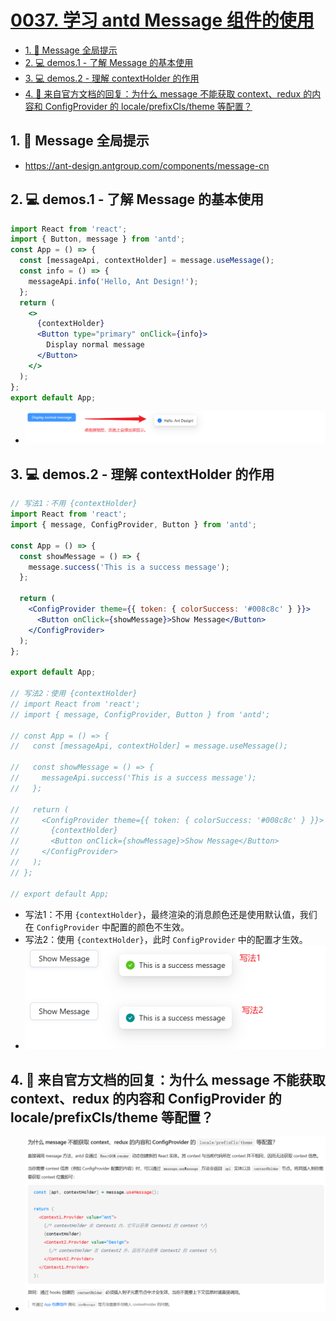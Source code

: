 # [0037. 学习 antd Message 组件的使用](https://github.com/Tdahuyou/TNotes.react/tree/main/notes/0037.%20%E5%AD%A6%E4%B9%A0%20antd%20Message%20%E7%BB%84%E4%BB%B6%E7%9A%84%E4%BD%BF%E7%94%A8)

<!-- region:toc -->
- [1. 🔗 Message 全局提示](#1--message-全局提示)
- [2. 💻 demos.1 - 了解 Message 的基本使用](#2--demos1---了解-message-的基本使用)
- [3. 💻 demos.2 - 理解 contextHolder 的作用](#3--demos2---理解-contextholder-的作用)
- [4. 🔗 来自官方文档的回复：为什么 message 不能获取 context、redux 的内容和 ConfigProvider 的 locale/prefixCls/theme 等配置？](#4--来自官方文档的回复为什么-message-不能获取-contextredux-的内容和-configprovider-的-localeprefixclstheme-等配置)
<!-- endregion:toc -->

## 1. 🔗 Message 全局提示

- https://ant-design.antgroup.com/components/message-cn

## 2. 💻 demos.1 - 了解 Message 的基本使用

```jsx
import React from 'react';
import { Button, message } from 'antd';
const App = () => {
  const [messageApi, contextHolder] = message.useMessage();
  const info = () => {
    messageApi.info('Hello, Ant Design!');
  };
  return (
    <>
      {contextHolder}
      <Button type="primary" onClick={info}>
        Display normal message
      </Button>
    </>
  );
};
export default App;
```

- ![](assets/2024-12-02-16-03-07.png)

## 3. 💻 demos.2 - 理解 contextHolder 的作用

```jsx
// 写法1：不用 {contextHolder}
import React from 'react';
import { message, ConfigProvider, Button } from 'antd';

const App = () => {
  const showMessage = () => {
    message.success('This is a success message');
  };

  return (
    <ConfigProvider theme={{ token: { colorSuccess: '#008c8c' } }}>
      <Button onClick={showMessage}>Show Message</Button>
    </ConfigProvider>
  );
};

export default App;

// 写法2：使用 {contextHolder}
// import React from 'react';
// import { message, ConfigProvider, Button } from 'antd';

// const App = () => {
//   const [messageApi, contextHolder] = message.useMessage();

//   const showMessage = () => {
//     messageApi.success('This is a success message');
//   };

//   return (
//     <ConfigProvider theme={{ token: { colorSuccess: '#008c8c' } }}>
//       {contextHolder}
//       <Button onClick={showMessage}>Show Message</Button>
//     </ConfigProvider>
//   );
// };

// export default App;
```

- 写法1：不用 `{contextHolder}`，最终渲染的消息颜色还是使用默认值，我们在 `ConfigProvider` 中配置的颜色不生效。
- 写法2：使用 `{contextHolder}`，此时 `ConfigProvider` 中的配置才生效。
- ![](assets/2024-12-02-16-28-03.png)

## 4. 🔗 来自官方文档的回复：为什么 message 不能获取 context、redux 的内容和 ConfigProvider 的 locale/prefixCls/theme 等配置？

- ![](assets/2024-12-02-16-31-49.png)
